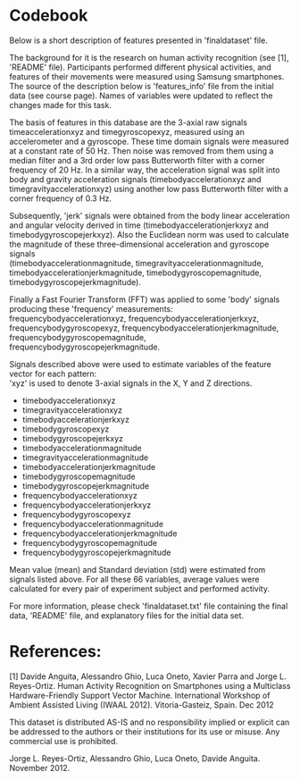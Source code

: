 Codebook
========

Below is a short description of features presented in 'finaldataset'
file.

The background for it is the research on human activity recognition (see
[1], 'README' file). Participants performed different physical
activities, and features of their movements were measured using Samsung
smartphones. The source of the description below is 'features\_info'
file from the initial data (see course page). Names of variables were
updated to reflect the changes made for this task.

The basis of features in this database are the 3-axial raw signals
timeaccelerationxyz and timegyroscopexyz, measured using an
accelerometer and a gyroscope. These time domain signals were measured
at a constant rate of 50 Hz. Then noise was removed from them using a
median filter and a 3rd order low pass Butterworth filter with a corner
frequency of 20 Hz. In a similar way, the acceleration signal was split
into body and gravity acceleration signals (timebodyaccelerationxyz and
timegravityaccelerationxyz) using another low pass Butterworth filter
with a corner frequency of 0.3 Hz.

Subsequently, 'jerk' signals were obtained from the body linear
acceleration and angular velocity derived in time
(timebodyaccelerationjerkxyz and timebodygyroscopejerkxyz). Also the
Euclidean norm was used to calculate the magnitude of these
three-dimensional acceleration and gyroscope signals\
(timebodyaccelerationmagnitude, timegravityaccelerationmagnitude,
timebodyaccelerationjerkmagnitude, timebodygyroscopemagnitude,
timebodygyroscopejerkmagnitude).

Finally a Fast Fourier Transform (FFT) was applied to some 'body'
signals producing these 'frequency' measurements:
frequencybodyaccelerationxyz, frequencybodyaccelerationjerkxyz,
frequencybodygyroscopexyz, frequencybodyaccelerationjerkmagnitude,
frequencybodygyroscopemagnitude, frequencybodygyroscopejerkmagnitude.

Signals described above were used to estimate variables of the feature
vector for each pattern:\
'xyz' is used to denote 3-axial signals in the X, Y and Z directions.

-   timebodyaccelerationxyz
-   timegravityaccelerationxyz
-   timebodyaccelerationjerkxyz
-   timebodygyroscopexyz
-   timebodygyroscopejerkxyz
-   timebodyaccelerationmagnitude
-   timegravityaccelerationmagnitude
-   timebodyaccelerationjerkmagnitude
-   timebodygyroscopemagnitude
-   timebodygyroscopejerkmagnitude
-   frequencybodyaccelerationxyz
-   frequencybodyaccelerationjerkxyz
-   frequencybodygyroscopexyz
-   frequencybodyaccelerationmagnitude
-   frequencybodyaccelerationjerkmagnitude
-   frequencybodygyroscopemagnitude
-   frequencybodygyroscopejerkmagnitude

Mean value (mean) and Standard deviation (std) were estimated from
signals listed above. For all these 66 variables, average values were
calculated for every pair of experiment subject and performed activity.

For more information, please check 'finaldataset.txt' file containing
the final data, 'README' file, and explanatory files for the initial
data set.

References:
===========

[1] Davide Anguita, Alessandro Ghio, Luca Oneto, Xavier Parra and Jorge
L. Reyes-Ortiz. Human Activity Recognition on Smartphones using a
Multiclass Hardware-Friendly Support Vector Machine. International
Workshop of Ambient Assisted Living (IWAAL 2012). Vitoria-Gasteiz,
Spain. Dec 2012

This dataset is distributed AS-IS and no responsibility implied or
explicit can be addressed to the authors or their institutions for its
use or misuse. Any commercial use is prohibited.

Jorge L. Reyes-Ortiz, Alessandro Ghio, Luca Oneto, Davide Anguita.
November 2012.
